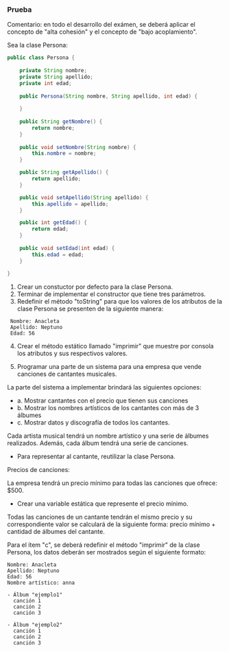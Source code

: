 
### Prueba

Comentario: en todo el desarrollo del exámen, se deberá aplicar el concepto de 
"alta cohesión" y el concepto de "bajo acoplamiento".

Sea la clase Persona:

```java
public class Persona {
    
    private String nombre;
    private String apellido;
    private int edad;
    
    public Persona(String nombre, String apellido, int edad) {
        
    }
    
    public String getNombre() {
        return nombre;
    }
    
    public void setNombre(String nombre) {
        this.nombre = nombre;
    }

    public String getApellido() {
        return apellido;
    }

    public void setApellido(String apellido) {
        this.apellido = apellido;
    }

    public int getEdad() {
        return edad;
    }
    
    public void setEdad(int edad) {
        this.edad = edad;
    }
    
}

```
1. Crear un constuctor por defecto para la clase Persona.
2. Terminar de implementar el constructor que tiene tres parámetros.
3. Redefinir el método "toString" para que los valores de los atributos 
   de la clase Persona se presenten de la siguiente manera:
```
 Nombre: Anacleta
 Apellido: Neptuno
 Edad: 56
```
4. Crear el método estático llamado "imprimir" que muestre por consola
   los atributos y sus respectivos valores.
   
5. Programar una parte de un sistema para una empresa que vende canciones de cantantes musicales. 

La parte del sistema a implementar brindará las siguientes opciones:

- a. Mostrar cantantes con el precio que tienen sus canciones
- b. Mostrar los nombres artísticos de los cantantes con más de 3 álbumes
- c. Mostrar datos y discografía de todos los cantantes.

Cada artista musical tendrá un nombre artístico y una serie de álbumes realizados.
Además, cada álbum tendrá una serie de canciones.

- Para representar al cantante, reutilizar la clase Persona.

Precios de canciones: 

La empresa tendrá un precio mínimo para todas las canciones que ofrece: $500.
- Crear una variable estática que represente el precio mínimo.

Todas las canciones de un cantante tendrán el mismo precio y su correspondiente
valor se calculará de la siguiente forma: precio mínimo + cantidad de álbumes del cantante.

Para el ítem "c", se deberá redefinir el método "imprimir"  de la clase Persona,
los datos deberán ser mostrados según el siguiente formato:
  
```
Nombre: Anacleta
Apellido: Neptuno
Edad: 56
Nombre artístico: anna

- Álbum "ejemplo1"
  canción 1
  canción 2
  canción 3
 
- Álbum "ejemplo2"
  canción 1
  canción 2
  canción 3
      
```


